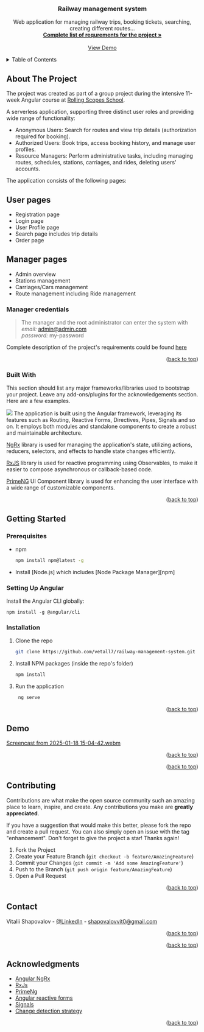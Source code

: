 <!-- Improved compatibility of back to top link: See: https://github.com/othneildrew/Best-README-Template/pull/73 -->
<a id="readme-top"></a>

<!-- PROJECT LOGO -->
<br />
<div align="center">
  <h3 align="center">Railway management system</h3>

  <p align="center">
    Web application for managing railway trips, booking tickets, searching, creating different routes...
    <br />
    <a href="https://github.com/rolling-scopes-school/tasks/tree/master/tasks/train-a"><strong>Complete list of requrements for the project »</strong></a>
    <br />
    <br />
    <a href="#demo">View Demo</a>
  </p>
</div>



<!-- TABLE OF CONTENTS -->
<details>
  <summary>Table of Contents</summary>
  <ol>
    <li>
      <a href="#about-the-project">About The Project</a>
      <ul>
        <li><a href="#built-with">Built With</a></li>
      </ul>
    </li>
    <li>
      <a href="#getting-started">Getting Started</a>
      <ul>
        <li><a href="#prerequisites">Prerequisites</a></li>
        <li><a href="#installation">Installation</a></li>
      </ul>
    </li>
    <li><a href="#demo">Demo</a></li>
    <li><a href="#contributing">Contributing</a></li>
    <li><a href="#contact">Contact</a></li>
    <li><a href="#acknowledgments">Acknowledgments</a></li>
  </ol>
</details>



<!-- ABOUT THE PROJECT -->
## About The Project

The project was created as part of a group project during the intensive 11-week Angular course at [Rolling Scopes School](https://rs.school/).

A serverless application, supporting three distinct user roles and providing wide range of functionality:

* Anonymous Users: Search for routes and view trip details (authorization required for booking).
* Authorized Users: Book trips, access booking history, and manage user profiles.
* Resource Managers: Perform administrative tasks, including managing routes, schedules, stations, carriages, and rides, deleting users' accounts.

The application consists of the following pages:
## User pages

* Registration page
* Login page
* User Profile page
* Search page includes trip details
* Order page

## Manager pages
* Admin overview
* Stations management
* Carriages/Cars management
* Route management including Ride management

### Manager credentials

> The manager and the root administrator can enter the system with  
> _email:_ <admin@admin.com>  
> _password:_ my-password

Complete description of the project's requirements could be found [here](https://github.com/rolling-scopes-school/tasks/tree/master/tasks/train-a)

<p align="right">(<a href="#readme-top">back to top</a>)</p>



### Built With

This section should list any major frameworks/libraries used to bootstrap your project. Leave any add-ons/plugins for the acknowledgements section. Here are a few examples.

<p> <a href="https://angular.io"><img src="https://skillicons.dev/icons?i=angular" /></a> The application is built using the Angular framework, leveraging its features such as Routing, Reactive Forms, Directives, Pipes, Signals and so on. It employs both modules and standalone components to create a robust and maintainable architecture. </p> 
<p><a href="https://ngrx.io/">NgRx</a> library is used for managing the application's state, utilizing actions, reducers, selectors, and effects to handle state changes efficiently.</p>
<p><a href="https://rxjs.dev/">RxJS</a> library is used for reactive programming using Observables, to make it easier to compose asynchronous or callback-based code.</p> 
<p><a href="https://primeng.org/">PrimeNG</a> UI Component library is used for enhancing the user interface with a wide range of customizable components.</p>

<p align="right">(<a href="#readme-top">back to top</a>)</p>



<!-- GETTING STARTED -->
## Getting Started

### Prerequisites

* npm
  ```sh
  npm install npm@latest -g
  ```

* Install [Node.js] which includes [Node Package Manager][npm]

### Setting Up Angular

Install the Angular CLI globally:

```
npm install -g @angular/cli
```

### Installation

1. Clone the repo
   ```sh
   git clone https://github.com/vetall7/railway-management-system.git
   ```
2. Install NPM packages (inside the repo's folder)
   ```sh
   npm install
   ```
3. Run the application
   ```sh
    ng serve
   ```

<p align="right">(<a href="#readme-top">back to top</a>)</p>



<!-- USAGE EXAMPLES -->
## Demo

[Screencast from 2025-01-18 15-04-42.webm](https://github.com/user-attachments/assets/fec22fc6-2fd0-4243-900e-7204b5dbe03a)

<p align="right">(<a href="#readme-top">back to top</a>)</p>


<p align="right">(<a href="#readme-top">back to top</a>)</p>



<!-- CONTRIBUTING -->
## Contributing

Contributions are what make the open source community such an amazing place to learn, inspire, and create. Any contributions you make are **greatly appreciated**.

If you have a suggestion that would make this better, please fork the repo and create a pull request. You can also simply open an issue with the tag "enhancement".
Don't forget to give the project a star! Thanks again!

1. Fork the Project
2. Create your Feature Branch (`git checkout -b feature/AmazingFeature`)
3. Commit your Changes (`git commit -m 'Add some AmazingFeature'`)
4. Push to the Branch (`git push origin feature/AmazingFeature`)
5. Open a Pull Request
   
<p align="right">(<a href="#readme-top">back to top</a>)</p>




<!-- CONTACT -->
## Contact

Vitalii Shapovalov - [@LinkedIn](https://www.linkedin.com/in/vitalii-shapovalov-6670ba26a/) - shapovalovvit0@gmail.com

<p align="right">(<a href="#readme-top">back to top</a>)</p>


<p align="right">(<a href="#readme-top">back to top</a>)</p>



<!-- ACKNOWLEDGMENTS -->
## Acknowledgments

* [Angular NgRx](https://medium.com/@igorm573/state-management-with-ngrx-in-angular-66ddc61cdf14)
* [RxJs](https://rxjs.dev/)
* [PrimeNg](https://primeng.org/)
* [Angular reactive forms](https://angular.dev/guide/forms/reactive-forms)
* [Signals](https://angular.dev/guide/signals)
* [Change detection strategy](https://angular.dev/api/core/ChangeDetectionStrategy)

<p align="right">(<a href="#readme-top">back to top</a>)</p>
